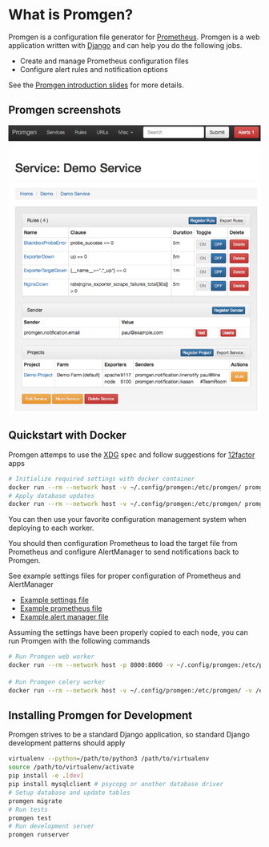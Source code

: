 # What is Promgen?

Promgen is a configuration file generator for [Prometheus](http://prometheus.io). Promgen is a web application written with [Django] and can help you do the following jobs.

* Create and manage Prometheus configuration files
* Configure alert rules and notification options

See the [Promgen introduction slides][Slides] for more details.

## Promgen screenshots

![screenshot](docs/images/screenshot.png)


## Quickstart with Docker

Promgen attemps to use the [XDG] spec and follow suggestions for [12factor] apps

```bash
# Initialize required settings with docker container
docker run --rm --network host -v ~/.config/promgen:/etc/promgen/ promgen:latest bootstrap
# Apply database updates
docker run --rm --network host -v ~/.config/promgen:/etc/promgen/ promgen:latest migrate
```

You can then use your favorite configuration management system when deploying to each worker.

You should then configuration Prometheus to load the target file from Prometheus and configure AlertManager to send notifications back to Promgen.

See example settings files for proper configuration of Prometheus and AlertManager

* [Example settings file](promgen/tests/examples/promgen.yml)
* [Example prometheus file](docker/prometheus.yml)
* [Example alert manager file](docker/alertmanager.yml)

Assuming the settings have been properly copied to each node, you can run Promgen with the following commands

```bash
# Run Promgen web worker
docker run --rm --network host -p 8000:8000 -v ~/.config/promgen:/etc/promgen/ promgen:latest web

# Run Promgen celery worker
docker run --rm --network host -v ~/.config/promgen:/etc/promgen/ -v /etc/prometheus:/etc/prometheus promgen:latest worker
```

## Installing Promgen for Development

Promgen strives to be a standard Django application, so standard Django development patterns should apply

```bash
virtualenv --python=/path/to/python3 /path/to/virtualenv
source /path/to/virtualenv/activate
pip install -e .[dev]
pip install mysqlclient # psycopg or another database driver
# Setup database and update tables
promgen migrate
# Run tests
promgen test
# Run development server
promgen runserver
```


[12factor]: https://12factor.net/
[Django]: https://docs.djangoproject.com/en/1.10/
[Slides]: http://www.slideshare.net/tokuhirom/promgen-prometheus-managemnet-tool-simpleclientjava-hacks-prometheus-casual
[XDG]: https://specifications.freedesktop.org/basedir-spec/latest/ar01s03.html
